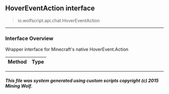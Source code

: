 ## HoverEventAction __interface__

>io.wolfscript.api.chat.HoverEventAction

---

### Interface Overview

Wrapper interface for Minecraft's native HoverEvent.Action

Method | Type   
--- | :--- 



---



##### This file was system generated using custom scripts copyright (c) 2015 Mining Wolf.
	

